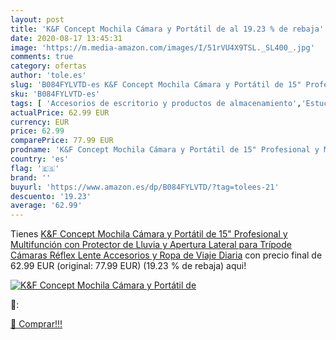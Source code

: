 ```yaml
---
layout: post
title: 'K&F Concept Mochila Cámara y Portátil de al 19.23 % de rebaja'
date: 2020-08-17 13:45:31
image: 'https://m.media-amazon.com/images/I/51rVU4X9TSL._SL400_.jpg'
comments: true
category: ofertas
author: 'tole.es'
slug: 'B084FYLVTD-es K&F Concept Mochila Cámara y Portátil de 15" Profesional y...'
sku: 'B084FYLVTD-es'
tags: [ 'Accesorios de escritorio y productos de almacenamiento','Estuches escolares','Herramientas de mano para jardinería','Jardinería','Jardín','Material de oficina','Materiales, organizadores y dispensadores de escritorio','Oficina y papelería','Tijeras de podar para jardinería','mochila', ]
actualPrice: 62.99 EUR
currency: EUR
price: 62.99
comparePrice: 77.99 EUR
prodname: 'K&F Concept Mochila Cámara y Portátil de 15" Profesional y Multifunción con Protector de Lluvia y Apertura Lateral para Trípode  Cámaras Réflex  Lente  Accesorios y Ropa de Viaje Diaria'
country: 'es'
flag: '🇪🇸'
brand: ''
buyurl: 'https://www.amazon.es/dp/B084FYLVTD/?tag=tolees-21'
descuento: '19.23'
average: '62.99'
---
```


Tienes [K&F Concept Mochila Cámara y Portátil de 15" Profesional y Multifunción con Protector de Lluvia y Apertura Lateral para Trípode  Cámaras Réflex  Lente  Accesorios y Ropa de Viaje Diaria](https://www.amazon.es/dp/B084FYLVTD/?tag=tolees-21) con precio final de  62.99 EUR (original: 77.99 EUR) (19.23 %  de rebaja) aqui!

[![K&F Concept Mochila Cámara y Portátil de](https://m.media-amazon.com/images/I/51rVU4X9TSL._SL400_.jpg)](https://www.amazon.es/dp/B084FYLVTD/?tag=tolees-21)

🔎:


[🛒 Comprar!!!](https://www.amazon.es/dp/B084FYLVTD/?tag=tolees-21)
